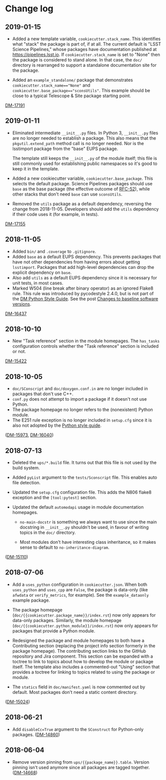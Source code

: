 # Change log

## 2019-01-15

- Added a new template variable, `cookiecutter.stack_name`.
  This identifies what "stack" the package is part of, if at all.
  The current default is "LSST Science Pipelines," whose packages have documentation published at https://pipelines.lsst.io.
  If `cookiecutter.stack_name` is set to "None" then the package is considered to stand alone.
  In that case, the `doc/` directory is rearranged to support a standalone documentation site for the package.

- Added an `example_standalone/` package that demonstrates `cookiecutter.stack_name=="None"` and `cookiecutter.base_package=="sconsUtils"`.
  This example should be close to a typical Telescope & Site package starting point.

[DM-17191](https://jira.lsstcorp.org/browse/DM-17191)

## 2019-01-11

- Eliminated intermediate `__init__.py` files.
  In Python 3, `__init__.py` files are no longer needed to establish a package.
  This also means that the `pkgutil.extend_path` method call is no longer needed.
  Nor is the lsstimport package from the "base" EUPS package.

  The template still keeps the `__init__.py` of the module itself; this file is still commonly used for establishing public namespaces so it's good to keep it in the template.

- Added a new cookiecutter variable, `cookiecutter.base_package`.
  This selects the default package.
  Science Pipelines packages should use `base` as the base package (the effective outcome of [RFC-52](https://jira.lsstcorp.org/browse/RFC-52)), while other stacks that don't need `base` can use `sconsUtils`.

- Removed the `utils` package as a default dependency, reversing the change from 2018-11-05.
  Developers should add the `utils` dependency if their code uses it (for example, in tests).

[DM-17155](https://jira.lsstcorp.org/browse/DM-17155)

## 2018-11-05

- Added `bin/` and `.coverage` to `.gitignore`.
- Added `base` as a default EUPS dependency.
  This prevents packages that have not other dependencies from having errors about getting `lsstimport`.
  Packages that add high-level dependencies can drop the explicit dependency on `base`.
- Also add `utils` as a default EUPS dependency since it is necessary for unit tests, in most cases.
- Marked W504 (line break after binary operator) as an ignored Flake8 rule.
  This rule was introduced by pycodestyle 2.4.0, but is not part of the [DM Python Style Guide](https://developer.lsst.io/python/style.html).
  See the post [Changes to baseline software versions](https://community.lsst.org/t/changes-to-baseline-software-versions/3366).

[DM-16437](https://jira.lsstcorp.org/browse/DM-16437)

## 2018-10-10

- New "Task reference" section in the module homepages.
  The `has_tasks` configuration controls whether the "Task reference" section is included or not.

[DM-15422](https://jira.lsstcorp.org/browse/DM-15422)

## 2018-10-05

- `doc/SConscript` and `doc/doxygen.conf.in` are no longer included in packages that don't use C++.
- `conf.py` does not attempt to import a package if it doesn't not use Python.
- The package homepage no longer refers to the (nonexistent) Python module.
- The E251 rule exception is no longer included in `setup.cfg` since it is also not adopted by the [Python style guide](https://developer.lsst.io/python/style.html#exceptions-to-pep-8).

([DM-15973](https://jira.lsstcorp.org/browse/DM-15973), [DM-16040](https://jira.lsstcorp.org/browse/DM-16040))

## 2018-07-13

- Deleted the `ups/*.build` file.
  It turns out that this file is not used by the build system.

- Added `pyList` argument to the `tests/Sconscript` file.
  This enables auto file detection.

- Updated the `setup.cfg` configuration file.
  This adds the N806 flake8 exception and the `[tool:pytest]` section.

- Updated the default `automodapi` usage in module documentation homepages.

  - `no-main-docstr` is something we always want to use since the main docstring in `__init__.py` shouldn't be used, in favour of writing topics in the `doc/` directory.

  - Most modules don't have interesting class inheritance, so it makes sense to default to `no-inheritance-diagram`.

([DM-15110](https://jira.lsstcorp.org/browse/DM-15110))

## 2018-07-06

- Add a `uses_python` configuration in `cookiecutter.json`.
  When both `uses_python` and `uses_cpp` are `False`, the package is data-only (like `afwdata` or `verify_metrics`, for example).
  See the `example_dataonly` example package.

- The package homepage (`doc/{{cookiecutter.package_name}}/index.rst`) now only appears for data-only packages.
  Similarly, the module homepage (`doc/{{cookiecutter.python_module}}/index.rst`) now only appears for packages that provide a Python module.

- Redesigned the package and module homepages to both have a Contributing section (replacing the project info section formerly in the package homepage).
  The contributing section links to the GitHub repository and Jira component.
  This section can be expanded with a toctree to link to topics about how to develop the module or package itself.
  The template also includes a commented-out "Using" section that provides a toctree for linking to topics related to using the package or module.

- The `statics` field in `doc/manifest.yaml` is now commented out by default.
  Most packages don't need a static content directory.

([DM-15024](https://jira.lsstcorp.org/browse/DM-15024))

## 2018-06-21

- Add `disableCc=True` argument to the `SConstruct` for Python-only packages.
  ([DM-14860](https://jira.lsstcorp.org/browse/DM-14860))

## 2018-06-04

- Remove version pinning from `ups/{{package_name}}.table`.
  Version pinning isn't used anymore since all packages are tagged together.
  ([DM-14668](https://jira.lsstcorp.org/browse/DM-14668))
